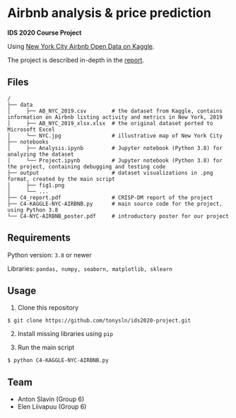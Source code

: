 # Airbnb analysis & price prediction

**IDS 2020 Course Project**

Using [New York City Airbnb Open Data on Kaggle](https://www.kaggle.com/dgomonov/new-york-city-airbnb-open-data).

The project is described in-depth in the [report](https://github.com/tonysln/ids2020-project/blob/main/C4_report.pdf).


## Files
```shell
/
├── data
│     ├── AB_NYC_2019.csv        # the dataset from Kaggle, contains information on Airbnb listing activity and metrics in New York, 2019
│     ├── AB_NYC_2019_xlsx.xlsx  # the original dataset ported to Microsoft Excel
│     └── NYC.jpg                # illustrative map of New York City
├── notebooks
│     ├── Analysis.ipynb         # Jupyter notebook (Python 3.8) for analyzing the dataset
│     └── Project.ipynb          # Jupyter notebook (Python 3.8) for the project, containing debugging and testing code
├── output                       # dataset visualizations in .png format, created by the main script
│     ├── fig1.png
│     └── ...
├── C4_report.pdf                # CRISP-DM report of the project
├── C4-KAGGLE-NYC-AIRBNB.py      # main source code for the project, using Python 3.8
└── C4-NYC-AIRBNB_poster.pdf     # introductory poster for our project
```

## Requirements

Python version: `3.8` or newer

Libraries: `pandas, numpy, seaborn, matplotlib, sklearn`

## Usage

1. Clone this repository

```shell
$ git clone https://github.com/tonysln/ids2020-project.git
```

2. Install missing libraries using `pip`

3. Run the main script

```shell
$ python C4-KAGGLE-NYC-AIRBNB.py
```

## Team
* Anton Slavin (Group 6)
* Elen Liivapuu (Group 6)
